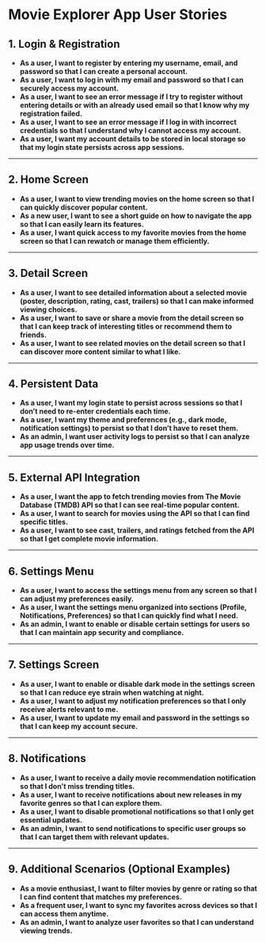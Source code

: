 # Movie Explorer App User Stories

## 1. Login & Registration
- **As a user, I want to register by entering my username, email, and password so that I can create a personal account.**  
- **As a user, I want to log in with my email and password so that I can securely access my account.**  
- **As a user, I want to see an error message if I try to register without entering details or with an already used email so that I know why my registration failed.**  
- **As a user, I want to see an error message if I log in with incorrect credentials so that I understand why I cannot access my account.**  
- **As a user, I want my account details to be stored in local storage so that my login state persists across app sessions.**

---

## 2. Home Screen
- **As a user, I want to view trending movies on the home screen so that I can quickly discover popular content.**  
- **As a new user, I want to see a short guide on how to navigate the app so that I can easily learn its features.**  
- **As a user, I want quick access to my favorite movies from the home screen so that I can rewatch or manage them efficiently.**

---

## 3. Detail Screen
- **As a user, I want to see detailed information about a selected movie (poster, description, rating, cast, trailers) so that I can make informed viewing choices.**  
- **As a user, I want to save or share a movie from the detail screen so that I can keep track of interesting titles or recommend them to friends.**  
- **As a user, I want to see related movies on the detail screen so that I can discover more content similar to what I like.**

---

## 4. Persistent Data
- **As a user, I want my login state to persist across sessions so that I don’t need to re-enter credentials each time.**  
- **As a user, I want my theme and preferences (e.g., dark mode, notification settings) to persist so that I don’t have to reset them.**  
- **As an admin, I want user activity logs to persist so that I can analyze app usage trends over time.**

---

## 5. External API Integration
- **As a user, I want the app to fetch trending movies from The Movie Database (TMDB) API so that I can see real-time popular content.**  
- **As a user, I want to search for movies using the API so that I can find specific titles.**  
- **As a user, I want to see cast, trailers, and ratings fetched from the API so that I get complete movie information.**

---

## 6. Settings Menu
- **As a user, I want to access the settings menu from any screen so that I can adjust my preferences easily.**  
- **As a user, I want the settings menu organized into sections (Profile, Notifications, Preferences) so that I can quickly find what I need.**  
- **As an admin, I want to enable or disable certain settings for users so that I can maintain app security and compliance.**

---

## 7. Settings Screen
- **As a user, I want to enable or disable dark mode in the settings screen so that I can reduce eye strain when watching at night.**  
- **As a user, I want to adjust my notification preferences so that I only receive alerts relevant to me.**  
- **As a user, I want to update my email and password in the settings so that I can keep my account secure.**

---

## 8. Notifications
- **As a user, I want to receive a daily movie recommendation notification so that I don’t miss trending titles.**  
- **As a user, I want to receive notifications about new releases in my favorite genres so that I can explore them.**  
- **As a user, I want to disable promotional notifications so that I only get essential updates.**  
- **As an admin, I want to send notifications to specific user groups so that I can target them with relevant updates.**

---

## 9. Additional Scenarios (Optional Examples)
- **As a movie enthusiast, I want to filter movies by genre or rating so that I can find content that matches my preferences.**  
- **As a frequent user, I want to sync my favorites across devices so that I can access them anytime.**  
- **As an admin, I want to analyze user favorites so that I can understand viewing trends.**

